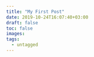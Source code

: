 ```yaml
---
title: "My First Post"
date: 2019-10-24T16:07:40+03:00
draft: false
toc: false
images:
tags:
  - untagged
---
```



